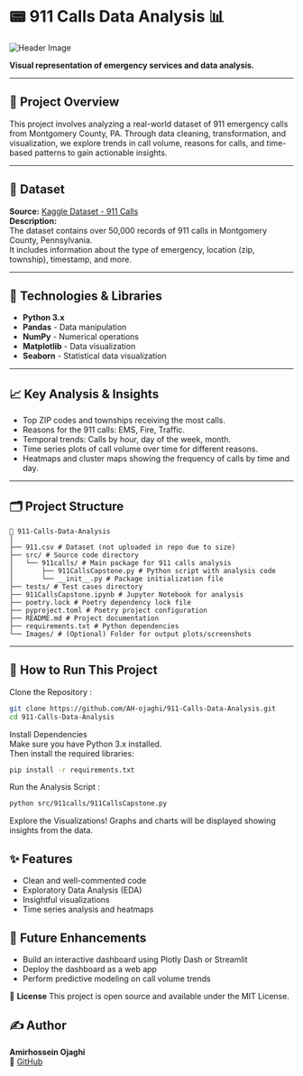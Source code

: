 # 📟 911 Calls Data Analysis 📊  
![Header Image](https://images.squarespace-cdn.com/content/v1/51dc541ce4b03ebab8c5c88c/1472239169814-XBT5J2JNIYW8B3BSX5F7/image-asset.jpeg)  

**Visual representation of emergency services and data analysis.**

---

## 🚀 Project Overview  
This project involves analyzing a real-world dataset of 911 emergency calls from Montgomery County, PA. Through data cleaning, transformation, and visualization, we explore trends in call volume, reasons for calls, and time-based patterns to gain actionable insights.

---

## 📂 Dataset  
**Source:** [Kaggle Dataset - 911 Calls](https://www.kaggle.com/datasets)  
**Description:**  
The dataset contains over 50,000 records of 911 calls in Montgomery County, Pennsylvania.  
It includes information about the type of emergency, location (zip, township), timestamp, and more.

---

## 🔧 Technologies & Libraries  
- **Python 3.x**  
- **Pandas** - Data manipulation  
- **NumPy** - Numerical operations  
- **Matplotlib** - Data visualization  
- **Seaborn** - Statistical data visualization  

---

## 📈 Key Analysis & Insights  
- Top ZIP codes and townships receiving the most calls.  
- Reasons for the 911 calls: EMS, Fire, Traffic.  
- Temporal trends: Calls by hour, day of the week, month.  
- Time series plots of call volume over time for different reasons.  
- Heatmaps and cluster maps showing the frequency of calls by time and day.  

---

## 🗂️ Project Structure  
```plaintext
📁 911-Calls-Data-Analysis
│
├── 911.csv # Dataset (not uploaded in repo due to size)
├── src/ # Source code directory
│   └── 911calls/ # Main package for 911 calls analysis
│       ├── 911CallsCapstone.py # Python script with analysis code
│       └── __init__.py # Package initialization file
├── tests/ # Test cases directory
├── 911CallsCapstone.ipynb # Jupyter Notebook for analysis
├── poetry.lock # Poetry dependency lock file
├── pyproject.toml # Poetry project configuration
├── README.md # Project documentation
├── requirements.txt # Python dependencies
└── Images/ # (Optional) Folder for output plots/screenshots
```
---
## 📝 How to Run This Project

Clone the Repository :
```bash
git clone https://github.com/AH-ojaghi/911-Calls-Data-Analysis.git
cd 911-Calls-Data-Analysis
```
Install Dependencies<br>
Make sure you have Python 3.x installed.<br>
Then install the required libraries:

```bash
pip install -r requirements.txt
```
Run the Analysis Script :

```bash
python src/911calls/911CallsCapstone.py
```
Explore the Visualizations!
Graphs and charts will be displayed showing insights from the data.

## ✨ **Features**
- Clean and well-commented code
- Exploratory Data Analysis (EDA)
- Insightful visualizations
- Time series analysis and heatmaps

## 📌 **Future Enhancements**
- Build an interactive dashboard using Plotly Dash or Streamlit
- Deploy the dashboard as a web app
- Perform predictive modeling on call volume trends

📜 **License**
This project is open source and available under the MIT License.

## ✍️ Author  
**Amirhossein Ojaghi**  
🔗 [GitHub](https://github.com/AH-ojaghi/911-Calls-Capstone)